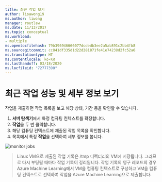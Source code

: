 ```yaml
---
title: 최근 작업 보기
author: lisawong19
ms.author: liwong
manager: routlaw
ms.date: 11/13/2017
ms.topic: conceptual
ms.workload:
- multiple
ms.openlocfilehash: 79b396946666077dcdedb3ee2a5ab891c2bb4fb8
ms.sourcegitcommit: cc841df335d1d22d281871fe41e74238d2fc52a6
ms.translationtype: HT
ms.contentlocale: ko-KR
ms.lasthandoff: 03/18/2020
ms.locfileid: "72777390"
---
```

# <a name="view-recent-job-performance-and-details"></a>최근 작업 성능 및 세부 정보 보기

작업을 제출하면 작업 목록을 보고 해당 상태, 기간 등을 확인할 수 있습니다.

1. **서버 탐색기**에서 특정 컴퓨팅 컨텍스트를 확장합니다.
2. **작업**을 두 번 클릭합니다.
3. 해당 컴퓨팅 컨텍스트에 제출된 작업 목록을 확인합니다.
4. 목록에서 특정 **작업**을 선택하여 세부 정보를 봅니다.

![monitor jobs](media/job-details/monitor-jobs.png)

> Linux VM으로 제출된 작업 기록은 /tmp 디렉터리의 VM에 저장됩니다. 그러므로 다시 부팅될 때마다 작업 기록이 정리됩니다. 작업 기록의 영구 레코드의 경우 Azure Machine Learning에서 VM을 컴퓨팅 컨텍스트로 구성하고 VM을 컴퓨팅 컨텍스트로 선택하여 작업을 Azure Machine Learning으로 제출합니다.
